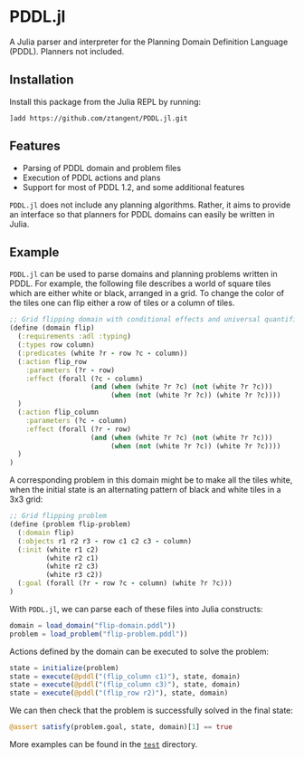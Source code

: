 # PDDL.jl

A Julia parser and interpreter for the Planning Domain Definition Language (PDDL). Planners not included.

## Installation

Install this package from the Julia REPL by running:
```
]add https://github.com/ztangent/PDDL.jl.git
```

## Features

- Parsing of PDDL domain and problem files
- Execution of PDDL actions and plans
- Support for most of PDDL 1.2, and some additional features

`PDDL.jl` does not include any planning algorithms. Rather, it aims to provide an 
interface so that planners for PDDL domains can easily be written in Julia.

## Example

`PDDL.jl` can be used to parse domains and planning problems written in PDDL.
For example, the following file describes a world of square tiles which are either
white or black, arranged in a grid. To change the color of the tiles one can flip
either a row of tiles or a column of tiles.
```clojure
;; Grid flipping domain with conditional effects and universal quantifiers
(define (domain flip)
  (:requirements :adl :typing)
  (:types row column)
  (:predicates (white ?r - row ?c - column))
  (:action flip_row
    :parameters (?r - row)
    :effect (forall (?c - column)
                    (and (when (white ?r ?c) (not (white ?r ?c)))
                         (when (not (white ?r ?c)) (white ?r ?c))))
  )
  (:action flip_column
    :parameters (?c - column)
    :effect (forall (?r - row)
                    (and (when (white ?r ?c) (not (white ?r ?c)))
                         (when (not (white ?r ?c)) (white ?r ?c))))
  )
)
```
A corresponding problem in this domain might be to make all the tiles white,
when the initial state is an alternating pattern of black and white tiles in a 3x3 grid:
```clojure
;; Grid flipping problem
(define (problem flip-problem)
  (:domain flip)
  (:objects r1 r2 r3 - row c1 c2 c3 - column)
  (:init (white r1 c2)
         (white r2 c1)
         (white r2 c3)
         (white r3 c2))
  (:goal (forall (?r - row ?c - column) (white ?r ?c)))
)
```

With `PDDL.jl`, we can parse each of these files into Julia constructs:
```julia
domain = load_domain("flip-domain.pddl"))
problem = load_problem("flip-problem.pddl"))
```
Actions defined by the domain can be executed to solve the problem:
```julia
state = initialize(problem)
state = execute(@pddl("(flip_column c1)"), state, domain)
state = execute(@pddl("(flip_column c3)"), state, domain)
state = execute(@pddl("(flip_row r2)"), state, domain)
```
We can then check that the problem is successfully solved in the final state:
```julia
@assert satisfy(problem.goal, state, domain)[1] == true
```

More examples can be found in the [`test`](test) directory.
